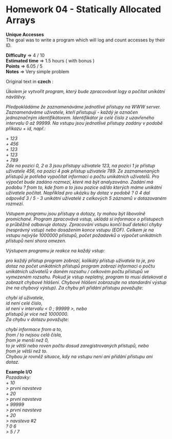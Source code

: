 # Homework 04 - Statically Allocated Arrays
**Unique Accesses**  
 The goal was to write a program which will log and count accesses by their ID.  

**Difficulty** => 4 / 10  
**Estimated time** => 1.5 hours ( with bonus )    
**Points** => 6.05 / 5  
**Notes** => Very simple problem 

Original text in **czech** :  

*Úkolem je vytvořit program, který bude zpracovávat logy a počítat unikátní návštěvy.*  

*Předpokládáme že zaznamenáváme jednotlivé přístupy na WWW server. Zaznamenáváme uživatele, kteří přistupují - každý je označen jednoznačným identifikátorem. Identifikátor je celé číslo z uzavřeného intervalu 0 až 99999. Na vstupu jsou jednotlivé přístupy zadány v podobě příkazu + id, např.:*  

*+ 123*  
*+ 456*  
*+ 123*  
*+ 123*  
*+ 789*  
*Zde na pozici 0, 2 a 3 jsou přístupy uživatele 123, na pozici 1 je přístup uživatele 456, na pozici 4 pak přístup uživatele 789.
Ze zaznamenaných přístupů je potřeba vypočítat informaci o počtu unikátních uživatelů. Pro výpočet bude zadáno rozmezí, které má být analyzováno. Zadání má podobu ? from to, kde from a to jsou pozice od/do kterých máme unikátní uživatele počítat. Například pro ukázku by dotaz v podobě ? 0 4 dal odpověď 3 / 5 - 3 unikátní uživatelé z celkových 5 záznamů v dotazovaném rozmezí.*  

*Vstupem programu jsou přístupy a dotazy, ty mohou být libovolně promíchané. Program zpracovává vstup, ukládá si informace o přístupech a průběžně odbavuje dotazy. Zpracování vstupu končí buď detekcí chyby (nesprávný vstup) nebo dosažením konce vstupu (EOF). Celkem je na vstupu nejvýše 1000000 přístupů, počet požadavků o výpočet unikátních přístupů není shora omezen.*  

*Výstupem programu je reakce na každý vstup:*  

*pro každý přístup program zobrazí, kolikátý přístup uživatele to je,
pro dotaz na počet unikátních přístupů program zobrazí informaci o počtu unikátních uživatelů v daném rozsahu / celkovém počtu přístupů ve vymezeném rozsahu.
Pokud je vstup neplatný, program to musí detekovat a zobrazit chybové hlášení. Chybové hlášení zobrazujte na standardní výstup (ne na chybový výstup). Za chybu při přidání přístupu považujte:*  

*chybí id uživatele,  
id není celé číslo,  
id není v intervalu < 0 ; 99999 >, nebo  
přístupů je více než 1000000.  
Za chybu v dotazu považujte:*  

*chybí informace from a to,  
from / to nejsou celá čísla,  
from je menší než 0,  
to je větší nebo roven počtu dosud zaregistrovaných přístupů, nebo  
from je větší než to.  
Chybou je rovněž situace, kdy na vstupu není ani přidání přístupu ani dotaz.*  

**Example I/O**  
*Pozadavky:*  
*+ 10*  
*> prvni navsteva*  
*+ 20*  
*> prvni navsteva*  
*+ 99999*  
*> prvni navsteva*  
*+ 20*  
*> navsteva #2*  
*? 0 6*  
*> 5 / 7*  


